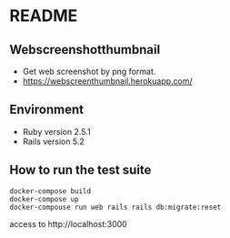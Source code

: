 # README

## Webscreenshotthumbnail
* Get web screenshot by png format.
* https://webscreenthumbnail.herokuapp.com/

## Environment
* Ruby version 2.5.1
* Rails version 5.2

## How to run the test suite

```
docker-compose build
docker-compose up
docker-compouse run web rails rails db:migrate:reset
```

access to http://localhost:3000


